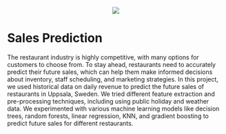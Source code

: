 <p align="center">
  <img src="https://i.hizliresim.com/1u528hk.png">
</p>


# Sales Prediction 

The restaurant industry is highly competitive, with many options for customers to choose from. To stay ahead, restaurants need to accurately predict their future sales, which can help them make informed decisions about inventory, staff scheduling, and marketing strategies. In this project, we used historical data on daily revenue to predict the future sales of restaurants in Uppsala, Sweden. We tried different feature extraction and pre-processing techniques, including using public holiday and weather data. We experimented with various machine learning models like decision trees, random forests, linear regression, KNN, and gradient boosting to predict future sales for different restaurants.

